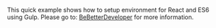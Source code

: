 This quick example shows how to setup environment for React and ES6 using Gulp. Please go to: [BeBetterDeveloper](http://www.bebetterdeveloper.com/coding/es6-react-babel.html) for more information. 